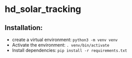 # hd_solar_tracking

## Installation:

- create a virtual environment: `python3 -m venv venv`
- Activate the environment: `. venv/bin/activate`
- Install dependencies: `pip install -r requirements.txt`
